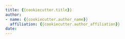 ```yaml
---
title: {{cookiecutter.title}}
author:
- name: {{cookiecutter.author_name}}
  affiliation: {{cookiecutter.author_affiliation}}
date:
---
```

